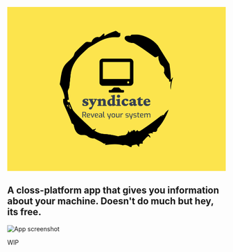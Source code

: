 ![Syndicate](static/syndicate.png)
## A closs-platform app that gives you information about your machine. Doesn't do much but hey, its free.

![App screenshot](static/ss.png)

WIP
